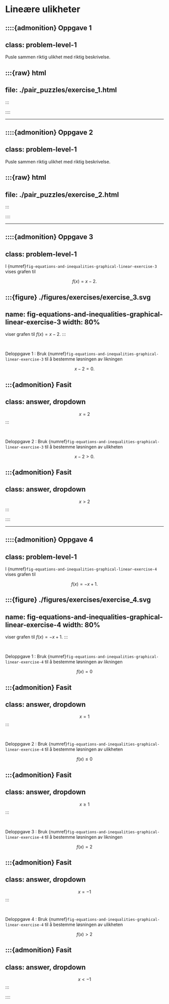 # Lineære ulikheter

::::{admonition} Oppgave 1
---
class: problem-level-1
---
Pusle sammen riktig ulikhet med riktig beskrivelse.


:::{raw} html
---
file: ./pair_puzzles/exercise_1.html
---
:::

::::

---

::::{admonition} Oppgave 2
---
class: problem-level-1
---
Pusle sammen riktig ulikhet med riktig beskrivelse.

:::{raw} html
---
file: ./pair_puzzles/exercise_2.html
---
:::

::::

---


::::{admonition} Oppgave 3
---
class: problem-level-1
---
I {numref}`fig-equations-and-inequalities-graphical-linear-exercise-3` vises grafen til 

$$
f(x) = x - 2.
$$

:::{figure} ./figures/exercises/exercise_3.svg
---
name: fig-equations-and-inequalities-graphical-linear-exercise-3
width: 80%
---
viser grafen til $f(x) = x - 2$. 
:::

<br>

Deloppgave 1
: Bruk {numref}`fig-equations-and-inequalities-graphical-linear-exercise-3` til å bestemme løsningen av likningen

$$
x - 2 = 0.
$$

:::{admonition} Fasit
---
class: answer, dropdown
---
$$
x = 2
$$
:::

<br>

Deloppgave 2
: Bruk {numref}`fig-equations-and-inequalities-graphical-linear-exercise-3` til å bestemme løsningen av ulikheten

$$
x - 2 > 0.
$$

:::{admonition} Fasit
---
class: answer, dropdown
---
$$
x > 2
$$
:::

::::

---

::::{admonition} Oppgave 4
---
class: problem-level-1
---
I {numref}`fig-equations-and-inequalities-graphical-linear-exercise-4` vises grafen til

$$
f(x) = -x + 1.
$$

:::{figure} ./figures/exercises/exercise_4.svg
---
name: fig-equations-and-inequalities-graphical-linear-exercise-4
width: 80%
---
viser grafen til $f(x) = -x + 1$.
:::

<br>

Deloppgave 1
: Bruk {numref}`fig-equations-and-inequalities-graphical-linear-exercise-4` til å bestemme løsningen av likningen

$$
f(x) = 0
$$

:::{admonition} Fasit
---
class: answer, dropdown
---
$$
x = 1
$$
:::

<br>

Deloppgave 2
: Bruk {numref}`fig-equations-and-inequalities-graphical-linear-exercise-4` til å bestemme løsningen av ulikheten

$$
f(x) \leq 0
$$

:::{admonition} Fasit
---
class: answer, dropdown
---
$$
x \geq 1
$$
:::

<br>

Deloppgave 3
: Bruk {numref}`fig-equations-and-inequalities-graphical-linear-exercise-4` til å bestemme løsningen av likningen

$$
f(x) = 2
$$

:::{admonition} Fasit
---
class: answer, dropdown
---
$$
x = -1
$$
:::

<br>


Deloppgave 4
: Bruk {numref}`fig-equations-and-inequalities-graphical-linear-exercise-4` til å bestemme løsningen av ulikheten

$$
f(x) > 2
$$

:::{admonition} Fasit
---
class: answer, dropdown
---
$$
x < -1
$$
:::

::::